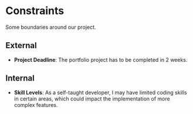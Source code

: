 # Constraints

Some boundaries around our project.

## External

- **Project Deadline**: The portfolio project has to be completed in 2 weeks.

## Internal

- **Skill Levels**: As a self-taught developer, I may have limited coding skills
  in certain areas, which could impact the implementation of more complex
  features.
